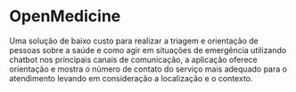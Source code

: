 # OpenMedicine
Uma solução de baixo custo para realizar a triagem e orientação de pessoas sobre a saúde e como agir em situações de emergência utilizando chatbot nos principais canais de comunicação, a aplicação oferece orientação e mostra o número de contato do serviço mais adequado para o atendimento levando em consideração a localização e o contexto.

